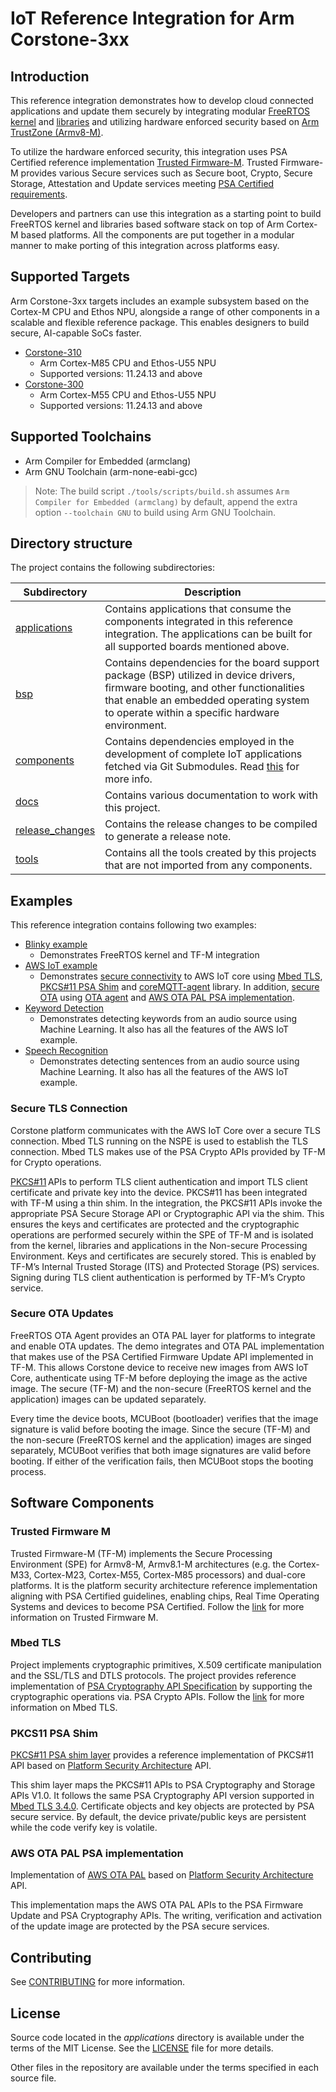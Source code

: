# IoT Reference Integration for Arm Corstone-3xx

## Introduction

This reference integration demonstrates how to develop cloud connected
applications and update them securely by integrating modular
[FreeRTOS kernel](https://www.freertos.org/RTOS.html) and [libraries](https://www.freertos.org/libraries/categories.html)
and utilizing hardware enforced security based on [Arm TrustZone (Armv8-M)](https://www.arm.com/architecture/learn-the-architecture/m-profile).

To utilize the hardware enforced security, this integration uses PSA Certified
reference implementation [Trusted Firmware-M](https://www.trustedfirmware.org/projects/tf-m/).
Trusted Firmware-M provides various Secure services such as Secure boot, Crypto, Secure Storage,
Attestation and Update services meeting [PSA Certified requirements](https://www.psacertified.org/blog/psa-certified-10-security-goals-explained/).

Developers and partners can use this integration as a starting point to build
FreeRTOS kernel and libraries based software stack on top of Arm Cortex-M based
platforms. All the components are put together in a modular manner to make
porting of this integration across platforms easy.

## Supported Targets

Arm Corstone-3xx targets includes an example subsystem based on the Cortex-M
CPU and Ethos NPU, alongside a range of other components in a scalable and
flexible reference package. This enables designers to build secure,
AI-capable SoCs faster.

* [Corstone-310](https://developer.arm.com/Processors/Corstone-310)
  * Arm Cortex-M85 CPU and Ethos-U55 NPU
  * Supported versions: 11.24.13 and above
* [Corstone-300](https://developer.arm.com/Processors/Corstone-300)
  * Arm Cortex-M55 CPU and Ethos-U55 NPU
  * Supported versions: 11.24.13 and above

## Supported Toolchains

* Arm Compiler for Embedded (armclang)
* Arm GNU Toolchain (arm-none-eabi-gcc)

> Note:
  The build script `./tools/scripts/build.sh` assumes
  `Arm Compiler for Embedded (armclang)` by default, append the extra option
  `--toolchain GNU` to build using Arm GNU Toolchain.

## Directory structure

The project contains the following subdirectories:

| Subdirectory | Description |
| ---          | ---         |
|[applications](./applications/)| Contains applications that consume the components integrated in this reference integration. The applications can be built for all supported boards mentioned above.|
|[bsp](./bsp/)| Contains dependencies for the board support package (BSP) utilized in device drivers, firmware booting, and other functionalities that enable an embedded operating system to operate within a specific hardware environment.|
|[components](./components/)| Contains dependencies employed in the development of complete IoT applications fetched via Git Submodules. Read [this](./components/README.md) for more info.|
|[docs](./docs/)| Contains various documentation to work with this project.|
|[release_changes](./release_changes)| Contains the release changes to be compiled to generate a release note.|
|[tools](./tools/)| Contains all the tools created by this projects that are not imported from any components.|


## Examples

This reference integration contains following two examples:

* [Blinky example](docs/blinky.md)
    * Demonstrates FreeRTOS kernel and TF-M integration
* [AWS IoT example](docs/aws_iot_example.md)
    * Demonstrates [secure connectivity](#secure-tls-connection) to AWS IoT core using [Mbed TLS](#mbed-tls),
      [PKCS#11 PSA Shim](#pkcs11-psa-shim) and [coreMQTT-agent](https://docs.aws.amazon.com/freertos/latest/userguide/coremqtt-agent.html)
      library. In addition, [secure OTA](#secure-ota-updates) using [OTA agent](https://freertos.org/ota/index.html)
      and [AWS OTA PAL PSA implementation](#aws-ota-pal-psa-implementation).
* [Keyword Detection](docs/keyword_detection.md)
    * Demonstrates detecting keywords from an audio source using Machine Learning.
      It also has all the features of the AWS IoT example.
* [Speech Recognition](docs/keyword_detection.md)
    * Demonstrates detecting sentences from an audio source using Machine Learning.
      It also has all the features of the AWS IoT example.

### Secure TLS Connection

Corstone platform communicates with the AWS IoT Core over a secure TLS
connection. Mbed TLS running on the NSPE is used to establish the TLS
connection. Mbed TLS makes use of the PSA Crypto APIs provided by TF-M for
Crypto operations.

[PKCS#11](https://www.freertos.org/pkcs11/index.html) APIs to perform TLS
client authentication and import TLS client certificate and private key into
the device. PKCS#11 has been integrated with TF-M using a thin shim. In the
integration, the PKCS#11 APIs invoke the appropriate PSA Secure Storage API or
Cryptographic API via the shim. This ensures the keys and certificates are
protected and the cryptographic operations are performed securely within the
SPE of TF-M and is isolated from the kernel, libraries and applications in the
Non-secure Processing Environment. Keys and certificates are securely stored.
This is enabled by TF-M’s Internal Trusted Storage (ITS) and Protected Storage
(PS) services. Signing during TLS client authentication is performed by TF-M’s
Crypto service.

### Secure OTA Updates

FreeRTOS OTA Agent provides an OTA PAL layer for platforms to integrate and
enable OTA updates. The demo integrates and OTA PAL implementation that makes
use of the PSA Certified Firmware Update API implemented in TF-M. This allows
Corstone device to receive new images from AWS IoT Core, authenticate using
TF-M before deploying the image as the active image. The secure (TF-M) and the
non-secure (FreeRTOS kernel and the application) images can be updated
separately.

Every time the device boots, MCUBoot (bootloader) verifies that the image
signature is valid before booting the image. Since the secure (TF-M) and the
non-secure (FreeRTOS kernel and the application) images are singed separately,
MCUBoot verifies that both image signatures are valid before booting. If either
of the verification fails, then MCUBoot stops the booting process.

## Software Components

### Trusted Firmware M

Trusted Firmware-M (TF-M) implements the Secure Processing Environment (SPE)
for Armv8-M, Armv8.1-M architectures (e.g. the Cortex-M33, Cortex-M23,
Cortex-M55, Cortex-M85 processors) and dual-core platforms. It is the platform
security architecture reference implementation aligning with PSA Certified
guidelines, enabling chips, Real Time Operating Systems and devices to become
PSA Certified. Follow the [link](https://tf-m-user-guide.trustedfirmware.org/introduction/readme.html)
for more information on Trusted Firmware M.

### Mbed TLS

Project implements cryptographic primitives, X.509 certificate manipulation and
the SSL/TLS and DTLS protocols. The project provides reference implementation
of [PSA Cryptography API Specification](https://developer.arm.com/documentation/ihi0086/b)
by supporting the cryptographic operations via. PSA Crypto APIs. Follow the
[link](https://www.trustedfirmware.org/projects/mbed-tls/) for more information
on Mbed TLS.

### PKCS11 PSA Shim

[PKCS#11 PSA shim layer](https://github.com/Linaro/freertos-pkcs11-psa.git)
provides a reference implementation of PKCS#11 API based on
[Platform Security Architecture](https://www.arm.com/architecture/psa-certified)
API.

This shim layer maps the PKCS#11 APIs to PSA Cryptography and Storage APIs
V1.0. It follows the same PSA Cryptography API version supported in
[Mbed TLS 3.4.0](https://github.com/Mbed-TLS/mbedtls/tree/mbedtls-3.4.0).
Certificate objects and key objects are protected by PSA secure service.
By default, the device private/public keys are persistent while the code verify
key is volatile.

### AWS OTA PAL PSA implementation

Implementation of [AWS OTA PAL](https://github.com/Linaro/freertos-ota-pal-psa.git)
based on [Platform Security Architecture](https://www.arm.com/architecture/psa-certified)
API.

This implementation maps the AWS OTA PAL APIs to the PSA Firmware Update and
PSA Cryptography APIs. The writing, verification and activation of the update
image are protected by the PSA secure services.

## Contributing

See [CONTRIBUTING](CONTRIBUTING.md) for more information.

## License

Source code located in the *applications* directory is
available under the terms of the MIT License. See the [LICENSE](./LICENSE) file
for more details.

Other files in the repository are available under the terms specified in each
source file.
